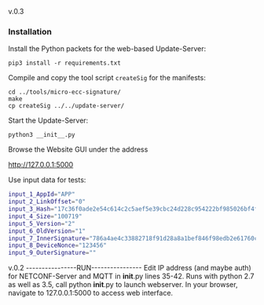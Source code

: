 v.0.3 

### Installation 

Install the Python packets for the web-based Update-Server: 

```
pip3 install -r requirements.txt
```

Compile and copy the tool script `createSig` for the manifests:

```
cd ../tools/micro-ecc-signature/
make
cp createSig ../../update-server/
```

Start the Update-Server:

```
python3 __init__.py
```

Browse the Website GUI under the address 

http://127.0.0.1:5000 

Use input data for tests:  

```bash
input_1_AppId="APP"
input_2_LinkOffset="0"
input_3_Hash="17c36f0ade2e54c614c2c5aef5e39cbc24d228c954222bf985026bf4fe18540d"
input_4_Size="100719"
input_5_Version="2"
input_6_OldVersion="1"
input_7_InnerSignature="786a4ae4c33882718f91d28a8a1bef846f98edb2e61760c413d5642d388632218496cd5d1502f712f322c0d57baf98c1c149e48d94b40410dd85399ba7cd774d"
input_8_DeviceNonce="123456"
input_9_OuterSignature=""
```



v.0.2
----------------RUN----------------
Edit IP address (and maybe auth) for NETCONF-Server and MQTT in __init__.py lines 35-42.
Runs with python 2.7 as well as 3.5, call 
	python __init__.py
to launch webserver. In your browser, navigate to 
	127.0.0.1:5000
to access web interface.
